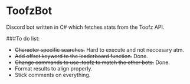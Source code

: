 # ToofzBot
Discord bot written in C# which fetches stats from the Toofz API.

###To do list:
- ~~Character specific searches.~~ Hard to execute and not neccesary atm.
- ~~Add offset keyword to the leaderboard function.~~ Done.
- ~~Change commands to use .toofz to match the other bots.~~ Done.
- Format results to align properly.
- Stick comments on everything.
